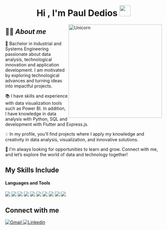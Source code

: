 <h1 align="center"><b>Hi , I'm Paul Dedios </b><img src="https://media.giphy.com/media/hvRJCLFzcasrR4ia7z/giphy.gif" width="35"></h1>
<!--  -->
<img align="right" width=300px alt="Unicorn" src="https://shineinggroup.com/images/gif/webdevelopment10.gif?raw=true"/>


## 👨‍💻 ***About me***


🚀 Bachelor in Industrial and Systems Engineering passionate about data analysis, technological innovation and application development. I am motivated by exploring technological advances and turning ideas into impactful projects.

📚 I have skills and experience with data visualization tools such as Power BI. In addition, I have knowledge in data analysis with Python, SQL and development with Flutter and Express.js.

💡 In my profile, you’ll find projects where I apply my knowledge and creativity in data analysis, visualization, and innovative solutions. 

🌱 I'm always looking for opportunities to learn and grow. Connect with me, and let’s explore the world of data and technology together!

## My Skills Include

<h4> Languages and Tools </h4>
<span> 
  <img src="https://img.shields.io/badge/HTML5-E34F26?style=for-the-badge&logo=html5&logoColor=white">
  <img src="https://img.shields.io/badge/JavaScript-F7DF1E?style=for-the-badge&logo=javascript&logoColor=black">
  <img src="https://img.shields.io/badge/Flutter-%2302569B.svg?style=for-the-badge&logo=Flutter&logoColor=white">
  <img src="https://img.shields.io/badge/Python%20-%2314354C.svg?style=for-the-badge&logo=python&logoColor=white">
  <img src="https://img.shields.io/badge/power_bi-F2C811?style=for-the-badge&logo=powerbi&logoColor=black">



  <img src="https://img.shields.io/badge/Git-F05032?style=for-the-badge&logo=git&logoColor=white">
  <img src="https://img.shields.io/badge/mysql-4479A1.svg?style=for-the-badge&logo=mysql&logoColor=white">
  <img src="https://img.shields.io/badge/jupyter-%23FA0F00.svg?style=for-the-badge&logo=jupyter&logoColor=white">
  <img src="https://img.shields.io/badge/pandas-%23150458.svg?style=for-the-badge&logo=pandas&logoColor=white">
  <img src="https://img.shields.io/badge/Microsoft%20SQL%20Server-CC2927?style=for-the-badge&logo=microsoft%20sql%20server&logoColor=white">
</span>

## Connect with me


<a href="mailto:pauldediosp@gmail.com" >
  <img src="https://img.shields.io/badge/Gmail-D14836?style=for-the-badge&logo=gmail&logoColor=white" alt="Gmail">
</a>
<a href="https://www.linkedin.com/in/paul-dedios-periche/">
  <img src="https://img.shields.io/badge/linkedin-%230077B5.svg?style=for-the-badge&logo=linkedin&logoColor=white" alt="Linkedin">
</a>
